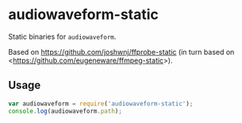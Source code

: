 audiowaveform-static
====

Static binaries for `audiowaveform`.

Based on <https://github.com/joshwnj/ffprobe-static> (in turn based on <<https://github.com/eugeneware/ffmpeg-static>>).

Usage
----

```js
var audiowaveform = require('audiowaveform-static');
console.log(audiowaveform.path);
```